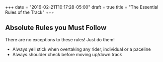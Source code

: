 +++
date = "2016-02-21T10:17:28-05:00"
draft = true
title = "The Essential Rules of the Track"
+++

## Absolute Rules you Must Follow ##

There are no exceptions to these rules! Just do them!

* Always yell stick when overtaking any rider, individual or a paceline
* Always shoulder check before moving up/down track


